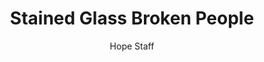 ---
image: /assets/img/daily-hope-default-artwork.png
title: Stained Glass Broken People
number: 7
categories:
  - Everyday Miracles
author: Hope Staff
notes: Everyday Miracles 7
embed: >-
  EMBED_GOES_HERE
---
